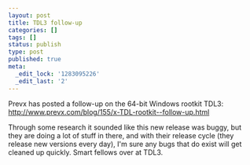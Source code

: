 ```yaml
---
layout: post
title: TDL3 follow-up
categories: []
tags: []
status: publish
type: post
published: true
meta:
  _edit_lock: '1283095226'
  _edit_last: '2'
---
```

Prevx has posted a follow-up on the 64-bit Windows rootkit TDL3: <a href="http://www.prevx.com/blog/155/x-TDL-rootkit--follow-up.html">http://www.prevx.com/blog/155/x-TDL-rootkit--follow-up.html</a>

Through some research it sounded like this new release was buggy, but they are doing a lot of stuff in there, and with their release cycle (they release new versions every day), I'm sure any bugs that do exist will get cleaned up quickly.  Smart fellows over at TDL3.
